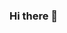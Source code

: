 ### Hi there 👋

<!--
**sisansahu1/sisansahu1** is a ✨ _special_ ✨ repository because its `README.md` (this file) appears on your GitHub profile.

Here are some ideas to get you started:

### 🔭 I’m currently working on An Attandance Analytics application...
- 🌱 I’m currently learning Micro Services...
- 💬 Ask me about on 
- 📫 How to reach me: ...
- 😄 Pronouns: ...
- ⚡ Fun fact: ...
-->
